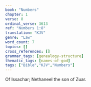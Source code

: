 ```yaml
---
book: "Numbers"
chapter: 1
verse: 8
ordinal_verse: 3613
ref: "Numbers 1:8"
translation: "KJV"
genre: "Law"
word_count: 7
topics: []
cross_references: []
grammar_tags: [genealogy-structure]
thematic_tags: [names-of-god]
tags: ["Bible","KJV","Numbers"]
---
```

Of Issachar; Nethaneel the son of Zuar.
